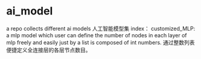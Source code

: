 # ai_model
a repo collects different ai models
人工智能模型集
index：
customized_MLP: a mlp model which user can define the number of nodes in each layer of mlp freely and easily just by a list is composed of int numbers.
通过整数列表便捷定义全连接层的各层节点数目。
